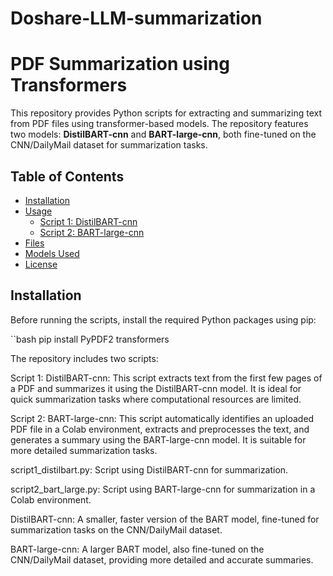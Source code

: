 # Doshare-LLM-summarization

# PDF Summarization using Transformers

This repository provides Python scripts for extracting and summarizing text from PDF files using transformer-based models. The repository features two models: **DistilBART-cnn** and **BART-large-cnn**, both fine-tuned on the CNN/DailyMail dataset for summarization tasks.

## Table of Contents

- [Installation](#installation)
- [Usage](#usage)
  - [Script 1: DistilBART-cnn](#script-1-distilbart-cnn)
  - [Script 2: BART-large-cnn](#script-2-bart-large-cnn)
- [Files](#files)
- [Models Used](#models-used)
- [License](#license)

## Installation

Before running the scripts, install the required Python packages using pip:

``bash
pip install PyPDF2 transformers

The repository includes two scripts:

Script 1: DistilBART-cnn: This script extracts text from the first few pages of a PDF and summarizes it using the DistilBART-cnn model. It is ideal for quick summarization tasks where computational resources are limited.

Script 2: BART-large-cnn: This script automatically identifies an uploaded PDF file in a Colab environment, extracts and preprocesses the text, and generates a summary using the BART-large-cnn model. It is suitable for more detailed summarization tasks.

script1_distilbart.py: Script using DistilBART-cnn for summarization.

script2_bart_large.py: Script using BART-large-cnn for summarization in a Colab environment.

DistilBART-cnn: A smaller, faster version of the BART model, fine-tuned for summarization tasks on the CNN/DailyMail dataset.

BART-large-cnn: A larger BART model, also fine-tuned on the CNN/DailyMail dataset, providing more detailed and accurate summaries.


